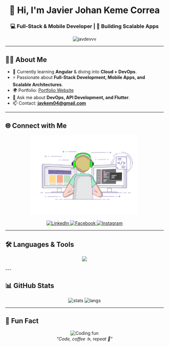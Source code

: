 <h1 align="center">👋 Hi, I'm Javier Johan Keme Correa</h1>
<h3 align="center">💻 Full-Stack & Mobile Developer | 🚀 Building Scalable Apps</h3>

<p align="center">
  <img src="https://komarev.com/ghpvc/?username=javdevvv&label=Profile%20Views&color=0e75b6&style=flat" alt="javdevvv" />
</p>

---

## 👨‍💻 About Me  
- 🌱 Currently learning **Angular** & diving into **Cloud + DevOps**.  
- ⚡ Passionate about **Full-Stack Development, Mobile Apps, and Scalable Architectures**.  
- 🌍 Portfolio: [Portfolio Website](https://portfolio-ten-inky-42.vercel.app)  
- 💬 Ask me about **DevOps, API Development, and Flutter**.  
- 📫 Contact: **javkem04@gmail.com**  

---

## 🌐 Connect with Me  
<p align="center">
  <img src="https://raw.githubusercontent.com/mikonoid/mikonoid/main/images/gifs/coder3.gif" width="340" alt="Tools gif"/>
</p>
<p align="center">
  <a href="https://linkedin.com/in/javier-keme-509648319" target="_blank">
    <img src="https://skillicons.dev/icons?i=linkedin" height="45" alt="LinkedIn"/>
  </a>
  <a href="https://fb.com/javier.keme.2025" target="_blank">
    <img src="https://img.icons8.com/?size=512&id=118497&format=png" height="45" alt="Facebook"/>
  </a>
  <a href="https://instagram.com/_.javier.17._" target="_blank">
    <img src="https://skillicons.dev/icons?i=instagram" height="45" alt="Instagram"/>
  </a>
</p>

---

## 🛠️ Languages & Tools  
<p align="center">
  <img src="https://skillicons.dev/icons?i=js,ts,react,flutter,angular,php,laravel,nodejs,express,python,java,dart,html,css,bootstrap,tailwind,mysql,postgresql,sqlite,firebase,azure,git,linux,figma,unity,tensorflow" />
</p>
---

## 📊 GitHub Stats  
<p align="center">
  <img src="https://github-readme-stats.vercel.app/api?username=javdevvv&show_icons=true&theme=tokyonight" alt="stats" height="160"/>
  <img src="https://github-readme-stats.vercel.app/api/top-langs/?username=javdevvv&layout=compact&theme=tokyonight" alt="langs" height="160"/>
</p>

---

## 🎯 Fun Fact  
<p align="center">
  <img src="https://media.giphy.com/media/13HgwGsXF0aiGY/giphy.gif" width="330" alt="Coding fun"/>
  <br>
  <em>"Code, coffee ☕, repeat 🔄"</em>
</p>

